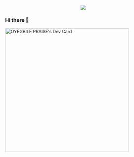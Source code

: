 <p align="center">
  <img src="https://github.com/thompsonemerson/thompsonemerson/raw/master/cover-thompson.png" />
</p>

### Hi there 👋

<a href="https://app.daily.dev/oluwadhammieh"><img src="https://api.daily.dev/devcards/6866a55ae9df4925b8fa4b2079b906ec.png?r=n7b" width="400" alt="OYEGBILE PRAISE's Dev Card"/></a>

<!--
**oyegbilepraise/oyegbilepraise** is a ✨ _special_ ✨ repository because its `README.md` (this file) appears on your GitHub profile.

Here are some ideas to get you started:

- 🔭 I’m currently working on ...
- 🌱 I’m currently learning ...
- 👯 I’m looking to collaborate on ...
- 🤔 I’m looking for help with ...
- 💬 Ask me about ...
- 📫 How to reach me: ...
- 😄 Pronouns: ...
- ⚡ Fun fact: ...
-->
